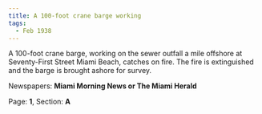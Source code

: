 ```yaml
---  
title: A 100-foot crane barge working  
tags:  
  - Feb 1938  
---  
```

  
A 100-foot crane barge, working on the sewer outfall a mile offshore at Seventy-First Street Miami Beach, catches on fire. The fire is extinguished and the barge is brought ashore for survey.  
  
Newspapers: **Miami Morning News or The Miami Herald**  
  
Page: **1**, Section: **A** 
